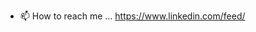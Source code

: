 
- 📫 How to reach me ... https://www.linkedin.com/feed/

<!---
nei22/nei22 is a ✨ special ✨ repository because its `README.md` (this file) appears on your GitHub profile.
You can click the Preview link to take a look at your changes.
--->
